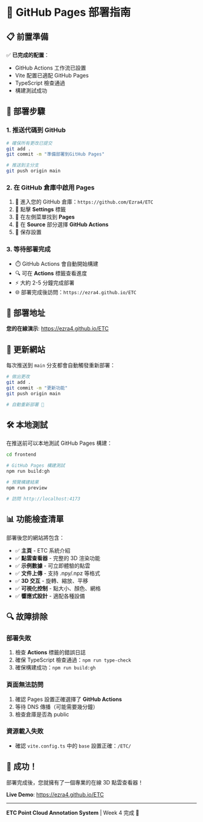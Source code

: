 # 🚀 GitHub Pages 部署指南

## 📋 前置準備

✅ **已完成的配置**：
- GitHub Actions 工作流已設置
- Vite 配置已適配 GitHub Pages
- TypeScript 檢查通過
- 構建測試成功

## 🔧 部署步驟

### 1. 推送代碼到 GitHub

```bash
# 確保所有更改已提交
git add .
git commit -m "準備部署到GitHub Pages"

# 推送到主分支
git push origin main
```

### 2. 在 GitHub 倉庫中啟用 Pages

1. 📍 進入您的 GitHub 倉庫：`https://github.com/Ezra4/ETC`
2. 🔧 點擊 **Settings** 標籤
3. 📄 在左側菜單找到 **Pages** 
4. 🎯 在 **Source** 部分選擇 **GitHub Actions**
5. 💾 保存設置

### 3. 等待部署完成

- ⏱️ GitHub Actions 會自動開始構建
- 🔍 可在 **Actions** 標籤查看進度
- ⚡ 大約 2-5 分鐘完成部署
- 🌐 部署完成後訪問：`https://ezra4.github.io/ETC`

## 🎯 部署地址

**您的在線演示**: https://ezra4.github.io/ETC

## 🔄 更新網站

每次推送到 `main` 分支都會自動觸發重新部署：

```bash
# 做出更改
git add .
git commit -m "更新功能"
git push origin main

# 自動重新部署 🚀
```

## 🛠️ 本地測試

在推送前可以本地測試 GitHub Pages 構建：

```bash
cd frontend

# GitHub Pages 構建測試
npm run build:gh

# 預覽構建結果  
npm run preview

# 訪問 http://localhost:4173
```

## 📊 功能檢查清單

部署後您的網站將包含：

- ✅ **主頁** - ETC 系統介紹
- ✅ **點雲查看器** - 完整的 3D 渲染功能
- ✅ **示例數據** - 可立即體驗的點雲
- ✅ **文件上傳** - 支持 .npy/.npz 等格式
- ✅ **3D 交互** - 旋轉、縮放、平移
- ✅ **可視化控制** - 點大小、顏色、網格
- ✅ **響應式設計** - 適配各種設備

## 🔍 故障排除

### 部署失敗

1. 檢查 **Actions** 標籤的錯誤日誌
2. 確保 TypeScript 檢查通過：`npm run type-check`
3. 確保構建成功：`npm run build:gh`

### 頁面無法訪問

1. 確認 Pages 設置正確選擇了 **GitHub Actions**
2. 等待 DNS 傳播（可能需要幾分鐘）
3. 檢查倉庫是否為 public

### 資源載入失敗

- 確認 `vite.config.ts` 中的 `base` 設置正確：`/ETC/`

## 🎉 成功！

部署完成後，您就擁有了一個專業的在線 3D 點雲查看器！

**Live Demo**: https://ezra4.github.io/ETC

---

**ETC Point Cloud Annotation System** | Week 4 完成 🎯 